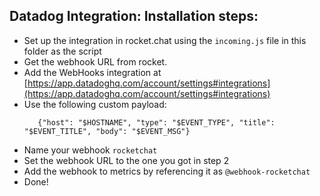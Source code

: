## Datadog Integration: Installation steps:

* Set up the integration in rocket.chat using the `incoming.js` file in this folder as the script
* Get the webhook URL from rocket.
* Add the WebHooks integration at [https://app.datadoghq.com/account/settings#integrations](https://app.datadoghq.com/account/settings#integrations)
* Use the following custom payload:
  ~~~
     {"host": "$HOSTNAME", "type": "$EVENT_TYPE", "title": "$EVENT_TITLE", "body": "$EVENT_MSG"}
  ~~~
* Name your webhook `rocketchat`
* Set the webhook URL to the one you got in step 2
* Add the webhook to metrics by referencing it as `@webhook-rocketchat`
* Done!
